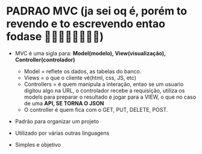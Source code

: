 # PADRAO MVC (ja sei oq é, porém to revendo e to escrevendo entao fodase 🤷‍♀️🤷‍♀️🤷‍♂️🤷‍♂️)

- MVC é uma sigla para: **Model(modelo), View(visualização), Controller(controlador)**
    - Model = reflete os dados, as tabelas do banco.
    - Views = o que o cliente vê(html, css, JS, etc)
    - Controllers = é quem manipula a interação, entao se um usuario digitou algo na URL, o controlador recebe a requisição, utiliza os models para preparar o resultado e jogar para a VIEW, o que no caso de uma **API, SE TORNA O JSON**
    - O controller é quem fica com o GET, PUT, DELETE, POST.


- Padrão para organizar um projeto
- Utilizado por várias outras linguagens
- Simples e objetivo